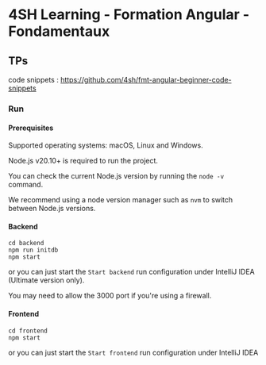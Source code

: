 # 4SH Learning - Formation Angular - Fondamentaux

## TPs

code snippets : https://github.com/4sh/fmt-angular-beginner-code-snippets

### Run

#### Prerequisites

Supported operating systems: macOS, Linux and Windows.

Node.js v20.10+ is required to run the project.

You can check the current Node.js version by running the `node -v` command.

We recommend using a node version manager such as `nvm` to switch between Node.js versions.

#### Backend
```
cd backend
npm run initdb 
npm start
```

or you can just start the `Start backend` run configuration under IntelliJ IDEA (Ultimate version only).

You may need to allow the 3000 port if you're using a firewall.   

#### Frontend
```
cd frontend
npm start
```

or you can just start the `Start frontend` run configuration under IntelliJ IDEA

